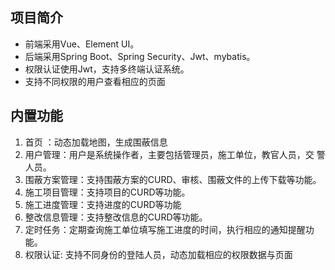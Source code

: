 
## 项目简介

* 前端采用Vue、Element UI。
* 后端采用Spring Boot、Spring Security、Jwt、mybatis。
* 权限认证使用Jwt，支持多终端认证系统。
* 支持不同权限的用户查看相应的页面

## 内置功能
1.  首页    ：动态加载地图，生成围蔽信息
2.  用户管理：用户是系统操作者，主要包括管理员，施工单位，教官人员，交    警人员。
3.  围蔽方案管理：支持围蔽方案的CURD、审核、围蔽文件的上传下载等功能。
4.  施工项目管理：支持项目的CURD等功能。
5.  施工进度管理：支持进度的CURD等功能    
5.  整改信息管理：支持整改信息的CURD等功能。
6.  定时任务：定期查询施工单位填写施工进度的时间，执行相应的通知提醒功能。
7.  权限认证: 支持不同身份的登陆人员，动态加载相应的权限数据与页面